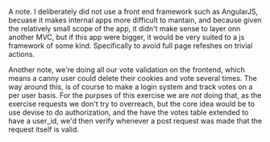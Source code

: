 A note. I deliberately did not use a front end framework such as AngularJS, becuase it makes internal apps more difficult to mantain, and because given the relatively small scope of the app, it didn't make sense to layer onn another MVC, but if this app were bigger, it would be very suited to a js framework of some kind. Specifically to avoid full page refeshes on trivial actions.  

Another note, we're doing all our vote validation on the frontend, which means a canny user could delete their cookies and vote several times. The way around this, is of course to make a login system and track votes on a per user basis. For the purpses of this exercise we are *not* doing that, as the exercise requests we don't try to overreach, but the core idea would be to use devise to do authorization, and the have the votes table extended to have a user_id, we'd then verify whenever a post request was made that the request itself is valid. 